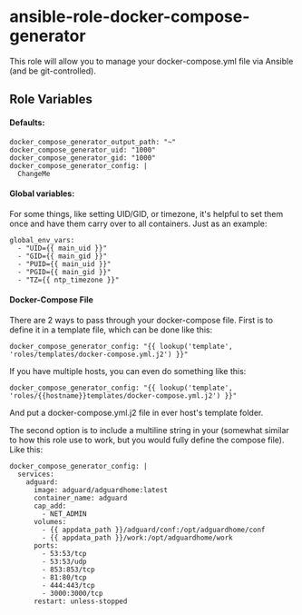 # ansible-role-docker-compose-generator

This role will allow you to manage your docker-compose.yml file via Ansible (and be git-controlled).

## Role Variables

#### Defaults:
```
docker_compose_generator_output_path: "~"
docker_compose_generator_uid: "1000"
docker_compose_generator_gid: "1000"
docker_compose_generator_config: |
  ChangeMe
```

#### Global variables:

For some things, like setting UID/GID, or timezone, it's helpful to set them once and have them carry over to all containers.  Just as an example:

```
global_env_vars:
  - "UID={{ main_uid }}"
  - "GID={{ main_gid }}"
  - "PUID={{ main_uid }}"
  - "PGID={{ main_gid }}"
  - "TZ={{ ntp_timezone }}"
```

#### Docker-Compose File

There are 2 ways to pass through your docker-compose file.  First is to define it in a template file, which can be done like this:

```
docker_compose_generator_config: "{{ lookup('template', 'roles/templates/docker-compose.yml.j2') }}"
```

If you have multiple hosts, you can even do something like this:
```
docker_compose_generator_config: "{{ lookup('template', 'roles/{{hostname}}templates/docker-compose.yml.j2') }}"
```
And put a docker-compose.yml.j2 file in ever host's template folder.

The second option is to include a multiline string in your (somewhat similar to how this role use to work, but you would fully define the compose file).  Like this:

```
docker_compose_generator_config: |
  services:
    adguard:
      image: adguard/adguardhome:latest
      container_name: adguard
      cap_add:
        - NET_ADMIN
      volumes:
        - {{ appdata_path }}/adguard/conf:/opt/adguardhome/conf
        - {{ appdata_path }}/work:/opt/adguardhome/work
      ports:
        - 53:53/tcp
        - 53:53/udp
        - 853:853/tcp
        - 81:80/tcp
        - 444:443/tcp
        - 3000:3000/tcp
      restart: unless-stopped

```